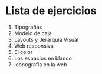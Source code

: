 # Lista de ejercicios

1. Tipografias
2. Modelo de caja
3. Layouts y Jerarquia Visual
4. Web responsiva
5. El color
6. Los espacios en blanco
7. Iconografia en la web
